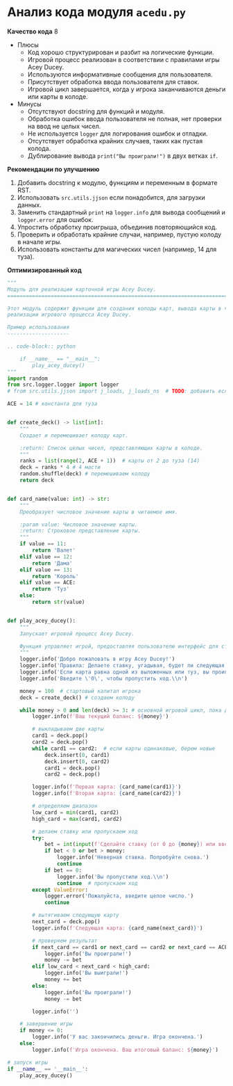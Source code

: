 # Анализ кода модуля `acedu.py`

**Качество кода**
8
- Плюсы
    - Код хорошо структурирован и разбит на логические функции.
    - Игровой процесс реализован в соответствии с правилами игры Acey Ducey.
    - Используются информативные сообщения для пользователя.
    - Присутствует обработка ввода пользователя для ставок.
    - Игровой цикл завершается, когда у игрока заканчиваются деньги или карты в колоде.
- Минусы
    - Отсутствуют docstring для функций и модуля.
    - Обработка ошибок ввода пользователя не полная, нет проверки на ввод не целых чисел.
    - Не используется `logger` для логирования ошибок и отладки.
    - Отсутствует обработка крайних случаев, таких как пустая колода.
    - Дублирование вывода `print("Вы проиграли!")` в двух ветках `if`.

**Рекомендации по улучшению**
1.  Добавить docstring к модулю, функциям и переменным в формате RST.
2.  Использовать `src.utils.jjson` если понадобится, для загрузки данных.
3.  Заменить стандартный `print` на `logger.info` для вывода сообщений и `logger.error` для ошибок.
4.  Упростить обработку проигрыша, объединив повторяющийся код.
5.  Проверить и обработать крайние случаи, например, пустую колоду в начале игры.
6.  Использовать константы для магических чисел (например, 14 для туза).

**Оптимизированный код**

```python
"""
Модуль для реализации карточной игры Acey Ducey.
=========================================================================================

Этот модуль содержит функции для создания колоды карт, вывода карты в читаемом формате и
реализации игрового процесса Acey Ducey.

Пример использования
--------------------

.. code-block:: python

    if __name__ == "__main__":
        play_acey_ducey()
"""
import random
from src.logger.logger import logger
# from src.utils.jjson import j_loads, j_loads_ns  # TODO: добавить если нужно

ACE = 14 # константа для туза


def create_deck() -> list[int]:
    """
    Создает и перемешивает колоду карт.

    :return: Список целых чисел, представляющих карты в колоде.
    """
    ranks = list(range(2, ACE + 1))  # карты от 2 до туза (14)
    deck = ranks * 4 # 4 масти
    random.shuffle(deck) # перемешиваем колоду
    return deck


def card_name(value: int) -> str:
    """
    Преобразует числовое значение карты в читаемое имя.

    :param value: Числовое значение карты.
    :return: Строковое представление карты.
    """
    if value == 11:
        return 'Валет'
    elif value == 12:
        return 'Дама'
    elif value == 13:
        return 'Король'
    elif value == ACE:
        return 'Туз'
    else:
        return str(value)


def play_acey_ducey():
    """
    Запускает игровой процесс Acey Ducey.

    Функция управляет игрой, предоставляя пользователю интерфейс для ставок и определения победителя.
    """
    logger.info('Добро пожаловать в игру Acey Ducey!')
    logger.info('Правила: Делаете ставку, угадывая, будет ли следующая карта между двумя выложенными.')
    logger.info('Если карта равна одной из выложенных или туз, вы проигрываете.')
    logger.info('Введите \'0\', чтобы пропустить ход.\\n')

    money = 100  # стартовый капитал игрока
    deck = create_deck() # создаем колоду

    while money > 0 and len(deck) >= 3: # основной игровой цикл, пока деньги есть и хватает карт для игры
        logger.info(f'Ваш текущий баланс: ${money}')

        # выкладываем две карты
        card1 = deck.pop()
        card2 = deck.pop()
        while card1 == card2:  # если карты одинаковые, берем новые
            deck.insert(0, card1)
            deck.insert(0, card2)
            card1 = deck.pop()
            card2 = deck.pop()

        logger.info(f'Первая карта: {card_name(card1)}')
        logger.info(f'Вторая карта: {card_name(card2)}')

        # определяем диапазон
        low_card = min(card1, card2)
        high_card = max(card1, card2)

        # делаем ставку или пропускаем ход
        try:
            bet = int(input(f'Сделайте ставку (от 0 до {money}) или введите \'0\' для пропуска хода: '))
            if bet < 0 or bet > money:
                logger.info('Неверная ставка. Попробуйте снова.')
                continue
            if bet == 0:
                logger.info('Вы пропустили ход.\\n')
                continue  # пропускаем ход
        except ValueError:
            logger.error('Пожалуйста, введите целое число.')
            continue

        # вытягиваем следующую карту
        next_card = deck.pop()
        logger.info(f'Следующая карта: {card_name(next_card)}')

        # проверяем результат
        if next_card == card1 or next_card == card2 or next_card == ACE:
            logger.info('Вы проиграли!')
            money -= bet
        elif low_card < next_card < high_card:
            logger.info('Вы выиграли!')
            money += bet
        else:
            logger.info('Вы проиграли!')
            money -= bet

        logger.info('')

    # завершение игры
    if money <= 0:
        logger.info('У вас закончились деньги. Игра окончена.')
    else:
        logger.info(f'Игра окончена. Ваш итоговый баланс: ${money}')

# запуск игры
if __name__ == '__main__':
    play_acey_ducey()
```